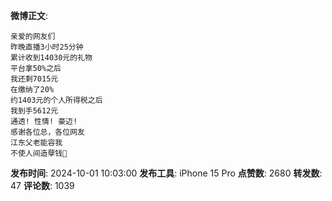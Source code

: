 **微博正文**: 
```
亲爱的网友们
昨晚直播3小时25分钟
累计收到14030元的礼物
平台拿50%之后
我还剩7015元
在缴纳了20%
约1403元的个人所得税之后
我到手5612元
通透! 性情! 豪迈!
感谢各位总，各位网友
江东父老能容我
不使人间造孽钱🙏
```
**发布时间**: 2024-10-01 10:03:00
**发布工具**: iPhone 15 Pro
**点赞数**: 2680
**转发数**: 47
**评论数**: 1039
